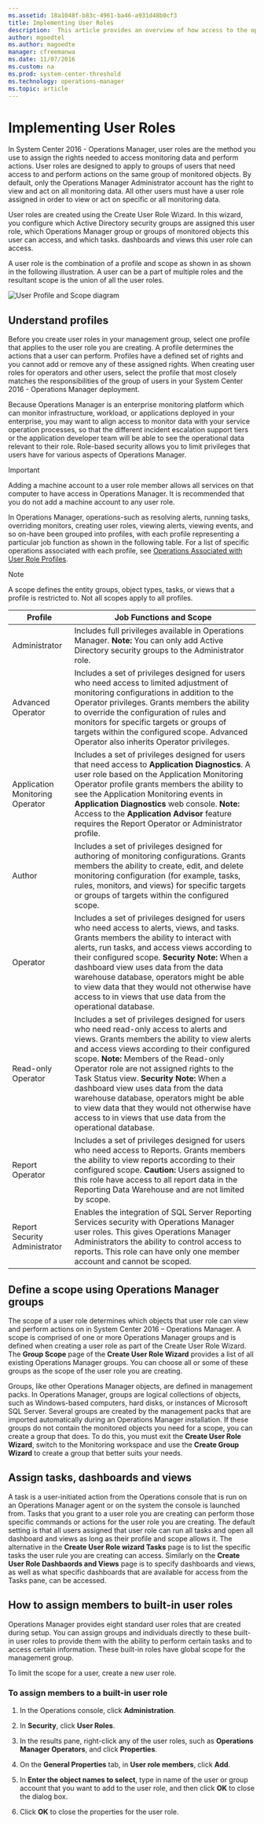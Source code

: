 ```yaml
---
ms.assetid: 18a1048f-b83c-4961-ba46-a931d48b0cf3
title: Implementing User Roles
description:  This article provides an overview of how access to the operational data in the Operations Manager consoles works and how to configure a user role to assign permission.  
author: mgoedtel
ms.author: magoedte
manager: cfreemanwa
ms.date: 11/07/2016
ms.custom: na
ms.prod: system-center-threshold
ms.technology: operations-manager
ms.topic: article
---
```


# Implementing User Roles

In System Center 2016 - Operations Manager, user roles are the method you use to assign the rights needed to access monitoring data and perform actions. User roles are designed to apply to groups of users that need access to and perform actions on the same group of monitored objects. By default, only the Operations Manager Administrator account has the right to view and act on all monitoring data. All other users must have a user role assigned in order to view or act on specific or all monitoring data.  
  
User roles are created using the Create User Role Wizard. In this wizard, you configure which Active Directory security groups are assigned this user role, which Operations Manager group or groups of monitored objects this user can access, and which tasks. dashboards and views this user role can access.  
  
A user role is the combination of a profile and scope as shown in as shown in the following illustration. A user can be a part of multiple roles and the resultant scope is the union of all the user roles.  
  
![User Profile and Scope diagram](./media/manage-security-overview/om2016-user-role.png)

## Understand profiles 

Before you create user roles in your management group, select one profile that applies to the user role you are creating. A profile determines the actions that a user can perform. Profiles have a defined set of rights and you cannot add or remove any of these assigned rights. When creating user roles for operators and other users, select the profile that most closely matches the responsibilities of the group of users in your System Center 2016 - Operations Manager deployment.  
  
Because Operations Manager is an enterprise monitoring platform which can monitor  infrastructure, workload, or applications deployed in your enterprise, you may want to align access to monitor data with your service operation processes, so that the different incident escalation support tiers or the application developer team will be able to see the operational data relevant to their role.  Role-based security allows you to limit privileges that users have for various aspects of Operations Manager.  
  
> [!IMPORTANT]  
> Adding a machine account to a user role member allows all services on that computer to have access in Operations Manager. It is recommended that you do not add a machine account to any user role.  
  
In Operations Manager, operations-such as resolving alerts, running tasks, overriding monitors, creating user roles, viewing alerts, viewing events, and so on-have been grouped into profiles, with each profile representing a particular job function as shown in the following table. For a list of specific operations associated with each profile, see [Operations Associated with User Role Profiles](manage-security-create-runas-account.md).  
  
> [!NOTE]  
> A scope defines the entity groups, object types, tasks, or views that a profile is restricted to. Not all scopes apply to all profiles.  
  
|Profile|Job Functions and Scope|  
|-----------|---------------------------|  
|Administrator|Includes full privileges available in Operations Manager. **Note:** You can only add Active Directory security groups to the Administrator role.|  
|Advanced Operator|Includes a set of privileges designed for users who need access to limited adjustment of monitoring configurations in addition to the Operator privileges. Grants members the ability to override the configuration of rules and monitors for specific targets or groups of targets within the configured scope. Advanced Operator also inherits Operator privileges.|  
|Application Monitoring Operator|Includes a set of privileges designed for users that need access to **Application Diagnostics**. A user role based on the Application Monitoring Operator profile grants members the ability to see the Application Monitoring events in **Application Diagnostics** web console. **Note:** Access to the **Application Advisor** feature requires the Report Operator or Administrator profile.|  
|Author|Includes a set of privileges designed for authoring of monitoring configurations. Grants members the ability to create, edit, and delete monitoring configuration (for example, tasks, rules, monitors, and views) for specific targets or groups of targets within the configured scope.|  
|Operator|Includes a set of privileges designed for users who need access to alerts, views, and tasks. Grants members the ability to interact with alerts, run tasks, and access views according to their configured scope. **Security Note:** When a dashboard view uses data from the data warehouse database, operators might be able to view data that they would not otherwise have access to in views that use data from the operational database.|  
|Read-only Operator|Includes a set of privileges designed for users who need read-only access to alerts and views. Grants members the ability to view alerts and access views according to their configured scope. **Note:** Members of the Read-only Operator role are not assigned rights to the Task Status view. **Security Note:** When a dashboard view uses data from the data warehouse database, operators might be able to view data that they would not otherwise have access to in views that use data from the operational database.|  
|Report Operator|Includes a set of privileges designed for users who need access to Reports. Grants members the ability to view reports according to their configured scope. **Caution:** Users assigned to this role have access to all report data in the Reporting Data Warehouse and are not limited by scope.|  
|Report Security Administrator|Enables the integration of SQL Server Reporting Services security with Operations Manager user roles. This gives Operations Manager Administrators the ability to control access to reports. This role can have only one member account and cannot be scoped.|  
  
## Define a scope using Operations Manager groups

The scope of a user role determines which objects that user role can view and perform actions on in System Center 2016 – Operations Manager. A scope is comprised of one or more Operations Manager groups and is defined when creating a user role as part of the Create User Role Wizard. The **Group Scope** page of the **Create User Role Wizard** provides a list of all existing Operations Manager groups. You can choose all or some of these groups as the scope of the user role you are creating. 

Groups, like other Operations Manager objects, are defined in management packs. In Operations Manager, groups are logical collections of objects, such as Windows-based computers, hard disks, or instances of Microsoft SQL Server. Several groups are created by the management packs that are imported automatically during an Operations Manager installation. If these groups do not contain the monitored objects you need for a scope, you can create a group that does. To do this, you must exit the **Create User Role Wizard**, switch to the Monitoring workspace and use the **Create Group Wizard** to create a group that better suits your needs.
  
## Assign tasks, dashboards and views

A task is a user-initiated action from the Operations console that is run on an Operations Manager agent or on the system the console is launched from.  Tasks that you grant to a user role you are creating can perform those specific commands or actions for the user role you are creating.  The default setting is that all users assigned that user role can run all tasks and open all dashboard and views as long as their profile and scope allows it. The alternative in the **Create User Role wizard Tasks** page is to list the specific tasks the user rule you are creating can access.  Similarly on the **Create User Role Dashbaords and Views** page is to specify dashboards and views, as well as what specific dashboards that are available for access from the Tasks pane, can be accessed.  

## How to assign members to built-in user roles

Operations Manager provides eight standard user roles that are created during setup. You can assign groups and individuals directly to these built-in user roles to provide them with the ability to perform certain tasks and to access certain information.  These built-in roles have global scope for the management group.
  
To limit the scope for a user, create a new user role.  
  
### To assign members to a built-in user role
  
1.  In the Operations console, click **Administration**.  
  
2.  In **Security**, click **User Roles**.  
  
3.  In the results pane, right-click any of the user roles, such as **Operations Manager Operators**, and click **Properties**.  
  
4.  On the **General Properties** tab, in **User role members**, click **Add**.  
  
5.  In **Enter the object names to select**, type in name of the user or group account that you want to add to the user role, and then click **OK** to close the dialog box.  
  
6.  Click **OK** to close the properties for the user role.  
